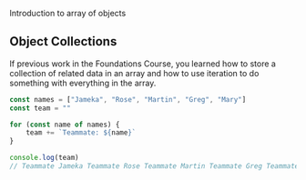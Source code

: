 Introduction to array of objects

## Object Collections

If previous work in the Foundations Course, you learned how to store a collection of related data in an array and how to use iteration to do something with everything in the array.

```js
const names = ["Jameka", "Rose", "Martin", "Greg", "Mary"]
const team = ""

for (const name of names) {
	team += `Teammate: ${name}`
}

console.log(team)
// Teammate Jameka Teammate Rose Teammate Martin Teammate Greg Teammate Mary
```


<!--stackedit_data:
eyJoaXN0b3J5IjpbLTE0OTA1NTAyMjEsNzMwOTk4MTE2XX0=
-->